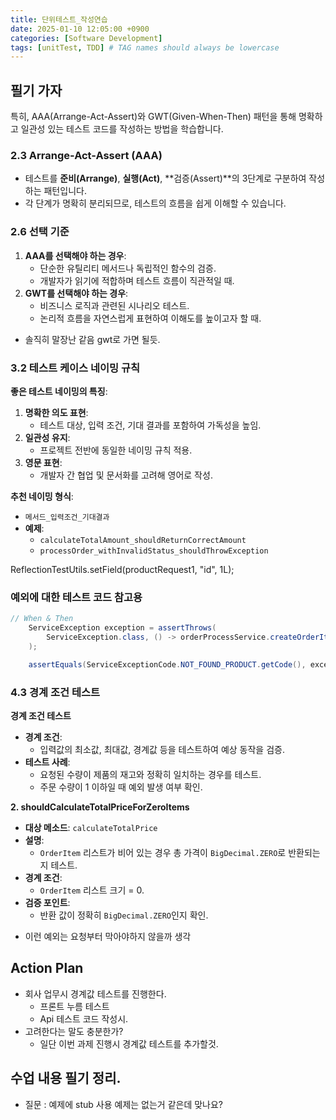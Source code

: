 ```yaml
---
title: 단위테스트_작성연습
date: 2025-01-10 12:05:00 +0900
categories: [Software Development]
tags: [unitTest, TDD] # TAG names should always be lowercase
---
```


## 필기 가자
특히, AAA(Arrange-Act-Assert)와 GWT(Given-When-Then) 패턴을 통해 명확하고 일관성 있는 테스트 코드를 작성하는 방법을 학습합니다.
### **2.3 Arrange-Act-Assert (AAA)**

- 테스트를 **준비(Arrange)**, **실행(Act)**, **검증(Assert)**의 3단계로 구분하여 작성하는 패턴입니다.
- 각 단계가 명확히 분리되므로, 테스트의 흐름을 쉽게 이해할 수 있습니다.

### **2.6 선택 기준**

1. **AAA를 선택해야 하는 경우**:
    - 단순한 유틸리티 메서드나 독립적인 함수의 검증.
    - 개발자가 읽기에 적합하며 테스트 흐름이 직관적일 때.
2. **GWT를 선택해야 하는 경우**:
    - 비즈니스 로직과 관련된 시나리오 테스트.
    - 논리적 흐름을 자연스럽게 표현하여 이해도를 높이고자 할 때.

* 솔직히 말장난 같음 gwt로 가면 될듯.
### **3.2 테스트 케이스 네이밍 규칙**

**좋은 테스트 네이밍의 특징**:

1. **명확한 의도 표현**:
    - 테스트 대상, 입력 조건, 기대 결과를 포함하여 가독성을 높임.
2. **일관성 유지**:
    - 프로젝트 전반에 동일한 네이밍 규칙 적용.
3. **영문 표현**:
    - 개발자 간 협업 및 문서화를 고려해 영어로 작성.

**추천 네이밍 형식**:

- `메서드_입력조건_기대결과`
- **예제**:
    - `calculateTotalAmount_shouldReturnCorrectAmount`
    - `processOrder_withInvalidStatus_shouldThrowException`


ReflectionTestUtils.setField(productRequest1, "id", 1L);
### 예외에 대한 테스트 코드 참고용
```java
// When & Then
    ServiceException exception = assertThrows(
        ServiceException.class, () -> orderProcessService.createOrderItems(request, order)
    );

    assertEquals(ServiceExceptionCode.NOT_FOUND_PRODUCT.getCode(), exception.getCode());
```

### **4.3 경계 조건 테스트**

**경계 조건 테스트**

- **경계 조건**:
    - 입력값의 최소값, 최대값, 경계값 등을 테스트하여 예상 동작을 검증.
- **테스트 사례**:
    - 요청된 수량이 제품의 재고와 정확히 일치하는 경우를 테스트.
    - 주문 수량이 1 이하일 때 예외 발생 여부 확인.


**2. shouldCalculateTotalPriceForZeroItems**

- **대상 메소드**: `calculateTotalPrice`
- **설명**:
    - `OrderItem` 리스트가 비어 있는 경우 총 가격이 `BigDecimal.ZERO`로 반환되는지 테스트.
- **경계 조건**:
    - `OrderItem` 리스트 크기 = 0.
- **검증 포인트**:
    - 반환 값이 정확히 `BigDecimal.ZERO`인지 확인.

* 이런 예외는 요청부터 막아야하지 않을까 생각

## Action Plan
* 회사 업무시 경계값 테스트를 진행한다.
  * 프론트 누름 테스트
  * Api 테스트 코드 작성시.
* 고려한다는 말도 충분한가?
  * 일단 이번 과제 진행시 경계값 테스트를 추가할것.

## 수업 내용 필기 정리.
* 질문 : 예제에 stub 사용 예제는 없는거 같은데 맞나요?
